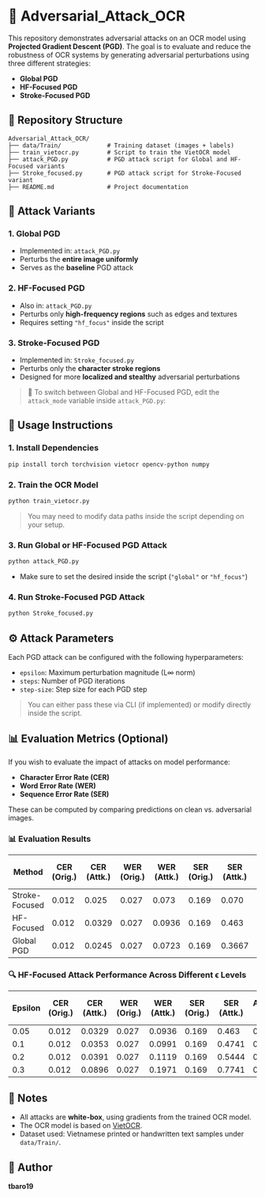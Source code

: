 
# 🧨 Adversarial_Attack_OCR

This repository demonstrates adversarial attacks on an OCR model using **Projected Gradient Descent (PGD)**. The goal is to evaluate and reduce the robustness of OCR systems by generating adversarial perturbations using three different strategies:

- **Global PGD**
- **HF-Focused PGD**
- **Stroke-Focused PGD**

## 📁 Repository Structure

```
Adversarial_Attack_OCR/
├── data/Train/             # Training dataset (images + labels)
├── train_vietocr.py        # Script to train the VietOCR model
├── attack_PGD.py           # PGD attack script for Global and HF-Focused variants
├── Stroke_focused.py       # PGD attack script for Stroke-Focused variant
├── README.md               # Project documentation
```

## 🧪 Attack Variants

### 1. Global PGD

- Implemented in: `attack_PGD.py`
- Perturbs the **entire image uniformly**
- Serves as the **baseline** PGD attack

### 2. HF-Focused PGD

- Also in: `attack_PGD.py`
- Perturbs only **high-frequency regions** such as edges and textures
- Requires setting `"hf_focus"` inside the script

### 3. Stroke-Focused PGD

- Implemented in: `Stroke_focused.py`
- Perturbs only the **character stroke regions**
- Designed for more **localized and stealthy** adversarial perturbations

> 🔁 To switch between Global and HF-Focused PGD, edit the `attack_mode` variable inside `attack_PGD.py`:

## 🚀 Usage Instructions

### 1. Install Dependencies

```bash
pip install torch torchvision vietocr opencv-python numpy
```

### 2. Train the OCR Model

```bash
python train_vietocr.py
```

> You may need to modify data paths inside the script depending on your setup.

### 3. Run Global or HF-Focused PGD Attack

```bash
python attack_PGD.py
```

- Make sure to set the desired inside the script (`"global"` or `"hf_focus"`)

### 4. Run Stroke-Focused PGD Attack

```bash
python Stroke_focused.py
```

## ⚙️ Attack Parameters

Each PGD attack can be configured with the following hyperparameters:

- `epsilon`: Maximum perturbation magnitude (L∞ norm)
- `steps`: Number of PGD iterations
- `step-size`: Step size for each PGD step

> You can either pass these via CLI (if implemented) or modify directly inside the script.

## 📊 Evaluation Metrics (Optional)

If you wish to evaluate the impact of attacks on model performance:

- **Character Error Rate (CER)**
- **Word Error Rate (WER)**
- **Sequence Error Rate (SER)**

These can be computed by comparing predictions on clean vs. adversarial images.

### 📊 Evaluation Results

| Method         | CER (Orig.) | CER (Attk.) | WER (Orig.) | WER (Attk.) | SER (Orig.) | SER (Attk.) | Acc/Char (Orig.) | Acc/Char (Attk.) | Full Acc (Orig.) | Full Acc (Attk.) |
|----------------|-------------|-------------|-------------|-------------|-------------|-------------|------------------|------------------|------------------|------------------|
| Stroke-Focused | 0.012       | 0.025       | 0.027       | 0.073       | 0.169       | 0.070       | 0.983            | 0.9543           | 0.831            | 0.425            |
| HF-Focused     | 0.012       | 0.0329      | 0.027       | 0.0936      | 0.169       | 0.463       | 0.983            | 0.9651           | 0.831            | 0.4172           |
| Global PGD     | 0.012       | 0.0245      | 0.027       | 0.0723      | 0.169       | 0.3667      | 0.983            | 0.9655           | 0.831            | 0.632            |


### 🔍 HF-Focused Attack Performance Across Different ϵ Levels

| Epsilon | CER (Orig.) | CER (Attk.) | WER (Orig.) | WER (Attk.) | SER (Orig.) | SER (Attk.) | Acc/Char (Orig.) | Acc/Char (Attk.) | Full Acc (Orig.) | Full Acc (Attk.) |
|---------|-------------|-------------|-------------|-------------|-------------|-------------|------------------|------------------|------------------|------------------|
| 0.05    | 0.012       | 0.0329      | 0.027       | 0.0936      | 0.169       | 0.463       | 0.983            | 0.9561           | 0.831            | 0.4172           |
| 0.1     | 0.012       | 0.0353      | 0.027       | 0.0991      | 0.169       | 0.4741      | 0.983            | 0.9532           | 0.831            | 0.3957           |
| 0.2     | 0.012       | 0.0391      | 0.027       | 0.1119      | 0.169       | 0.5444      | 0.983            | 0.9422           | 0.831            | 0.3897           |
| 0.3     | 0.012       | 0.0896      | 0.027       | 0.1971      | 0.169       | 0.7741      | 0.983            | 0.9125           | 0.831            | 0.2259           |

## 📌 Notes

- All attacks are **white-box**, using gradients from the trained OCR model.
- The OCR model is based on [VietOCR](https://github.com/quanpn90/VietOCR).
- Dataset used: Vietnamese printed or handwritten text samples under `data/Train/`.

## 👤 Author

**tbaro19**

